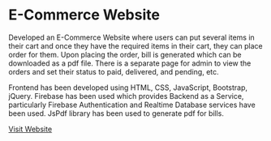 # E-Commerce Website
Developed an E-Commerce Website where users can put several items in their cart and once they have the required items in their cart, they can place order for them. Upon placing the order, bill is generated which can be downloaded as a pdf file. There is a separate page for admin to view the orders and set their status to paid, delivered, and pending, etc.

Frontend has been developed using HTML, CSS, JavaScript, Bootstrap, jQuery.
Firebase has been used which provides Backend as a Service, particularly Firebase Authentication and Realtime Database services have been used.
JsPdf library has been used to generate pdf for bills.

[Visit Website](https://paramstore.web.app/)
